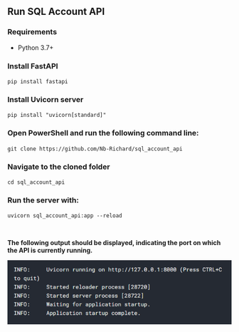 ## Run SQL Account API

### Requirements
- Python 3.7+

### Install FastAPI
```console 
pip install fastapi
```

### Install Uvicorn server
```console 
pip install "uvicorn[standard]"
```

### Open PowerShell and run the following command line:
```console 
git clone https://github.com/Nb-Richard/sql_account_api
```

### Navigate to the cloned folder
```console 
cd sql_account_api
```

### Run the server with:
```console 
uvicorn sql_account_api:app --reload
```

<br/>

**The following output should be displayed, indicating the port on which the API is currently running.**  

![api](pic.png)